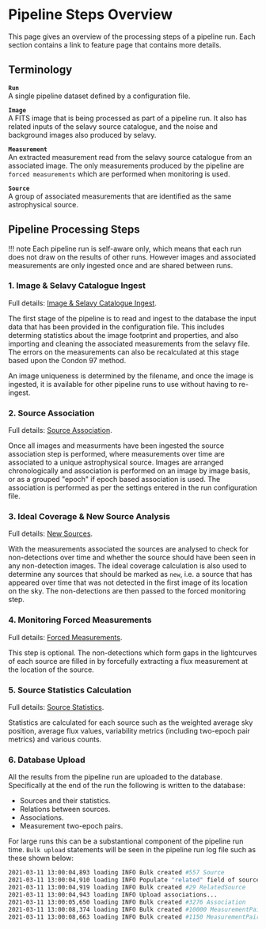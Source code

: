 # Pipeline Steps Overview

This page gives an overview of the processing steps of a pipeline run. Each section contains a link to feature page that contains more details.

## Terminology

**`Run`**  
A single pipeline dataset defined by a configuration file.

**`Image`**  
A FITS image that is being processed as part of a pipeline run. It also has related inputs of the selavy source catalogue, and the noise and background images also produced by selavy.

**`Measurement`**  
An extracted measurement read from the selavy source catalogue from an associated image. The only measurements produced by the pipeline are `forced measurements` which are performed when monitoring is used.

**`Source`**  
A group of associated measurements that are identified as the same astrophysical source.

## Pipeline Processing Steps

!!! note
    Each pipeline run is self-aware only, which means that each run does not draw on the results of other runs. However images and associated measurements are only ingested once and are shared between runs.

### 1. Image & Selavy Catalogue Ingest
Full details: [Image & Selavy Catalogue Ingest](#imageingest.md).

The first stage of the pipeline is to read and ingest to the database the input data that has been provided in the configuration file. This includes determing statistics about the image footprint and properties, and also importing and cleaning the associated measurements from the selavy file. The errors on the measurements can also be recalculated at this stage based upon the Condon 97 method.

An image uniqueness is determined by the filename, and once the image is ingested, it is available for other pipeline runs to use without having to re-ingest.

### 2. Source Association
Full details: [Source Association](#association.md).

Once all images and measurments have been ingested the source association step is performed, where measurements over time are associated to a unique astrophysical source. Images are arranged chronologically and association is performed on an image by image basis, or as a grouped "epoch" if epoch based association is used. The association is performed as per the settings entered in the run configuration file.

### 3. Ideal Coverage & New Source Analysis
Full details: [New Sources](#newsources.md).

With the measurements associated the sources are analysed to check for non-detections over time and whether the source should have been seen in any non-detection images. The ideal coverage calculation is also used to determine any sources that should be marked as `new`, i.e. a source that has appeared over time that was not detected in the first image of its location on the sky. The non-detections are then passed to the forced monitoring step.

### 4. Monitoring Forced Measurements
Full details: [Forced Measurements](#monitor.md).

This step is optional. The non-detections which form gaps in the lightcurves of each source are filled in by forcefully extracting a flux measurement at the location of the source.

### 5. Source Statistics Calculation
Full details: [Source Statistics](#sourcestats.md).

Statistics are calculated for each source such as the weighted average sky position, average flux values, variability metrics (including two-epoch pair metrics) and various counts.

### 6. Database Upload
All the results from the pipeline run are uploaded to the database. Specifically at the end of the run the following is written to the database:

* Sources and their statistics.
* Relations between sources.
* Associations.
* Measurement two-epoch pairs.

For large runs this can be a substantional component of the pipeline run time. 
`Bulk upload` statements will be seen in the pipeline run log file such as these shown below:

```bash
2021-03-11 13:00:04,893 loading INFO Bulk created #557 Source
2021-03-11 13:00:04,910 loading INFO Populate "related" field of sources...
2021-03-11 13:00:04,919 loading INFO Bulk created #29 RelatedSource
2021-03-11 13:00:04,943 loading INFO Upload associations...
2021-03-11 13:00:05,650 loading INFO Bulk created #3276 Association
2021-03-11 13:00:08,374 loading INFO Bulk created #10000 MeasurementPair
2021-03-11 13:00:08,663 loading INFO Bulk created #1150 MeasurementPair
```
